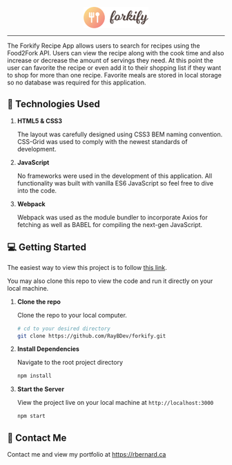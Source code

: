<p align="center">
    <img alt="Forkify Recipe App" src="https://github.com/RayBDev/forkify/blob/master/dist/img/logo.png" width="150" />
</p>

________________________________________

The Forkify Recipe App allows users to search for recipes using the Food2Fork API. Users can view the recipe along with the cook time and also increase or decrease the amount of servings they need. At this point the user can favorite the recipe or even add it to their shopping list if they want to shop for more than one recipe. Favorite meals are stored in local storage so no database was required for this application.


## :bookmark_tabs: Technologies Used

1.  **HTML5 & CSS3**

    The layout was carefully designed using CSS3 BEM naming convention. CSS-Grid was used to comply with the newest standards of development.

2.  **JavaScript**

    No frameworks were used in the development of this application. All functionality was built with vanilla ES6 JavaScript so feel free to dive into the code.

3. **Webpack**

    Webpack was used as the module bundler to incorporate Axios for fetching as well as BABEL for compiling the next-gen JavaScript.


## :computer: Getting Started

The easiest way to view this project is to follow [this link](https://raybdev.github.io/forkify/dist/index.html).

You may also clone this repo to view the code and run it directly on your local machine.


1.  **Clone the repo**

    Clone the repo to your local computer.

    ```sh
    # cd to your desired directory
    git clone https://github.com/RayBDev/forkify.git
    ```

3.  **Install Dependencies**

    Navigate to the root project directory

    ```sh
    npm install
    ```

4.  **Start the Server**

    View the project live on your local machine at `http://localhost:3000`

    ```sh
    npm start
    ```

## :email: Contact Me

Contact me and view my portfolio at <https://rbernard.ca>

